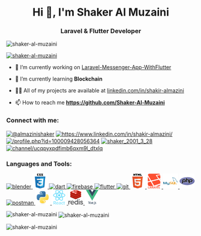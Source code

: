 <h1 align="center">Hi 👋, I'm Shaker Al Muzaini</h1>                          
<h3 align="center">Laravel & Flutter Developer</h3>             
<!-- https://github-profile-trophy.vercel.app/?username=ryo-ma&no-bg=true -->      

<p align="left"> <img src="https://komarev.com/ghpvc/?username=shaker-al-muzaini&label=Profile%20views&color=0e75b6&style=flat" alt="shaker-al-muzaini" /> </p>

<p align="left"> <a href="https://github.com/ryo-ma/github-profile-trophy"><img src="https://github-profile-trophy.vercel.app/?username=shaker-al-muzaini" alt="shaker-al-muzaini" /></a> </p>
 
- 🔭 I’m currently working on [Laravel-Messenger-App-WithFlutter](https://github.com/Shaker-Al-Muzaini/Messenger-App-WithFlutter) 


- 🌱 I’m currently learning **Blockchain**

- 👨‍💻 All of my projects are available at [linkedin.com/in/shakir-almazini](linkedin.com/in/shakir-almazini)

- 📫 How to reach me **https://github.com/Shaker-Al-Muzaini**

<h3 align="left">Connect with me:</h3>
<p align="left">
<a href="https://twitter.com/@almazinishaker" target="blank"><img align="center" src="https://raw.githubusercontent.com/rahuldkjain/github-profile-readme-generator/master/src/images/icons/Social/twitter.svg" alt="@almazinishaker" height="30" width="40" /></a>
<a href="https://linkedin.com/in/https://www.linkedin.com/in/shakir-almazini/" target="blank"><img align="center" src="https://raw.githubusercontent.com/rahuldkjain/github-profile-readme-generator/master/src/images/icons/Social/linked-in-alt.svg" alt="https://www.linkedin.com/in/shakir-almazini/" height="30" width="40" /></a>
<a href="https://fb.com//profile.php?id=100009428056364" target="blank"><img align="center" src="https://raw.githubusercontent.com/rahuldkjain/github-profile-readme-generator/master/src/images/icons/Social/facebook.svg" alt="/profile.php?id=100009428056364" height="30" width="40" /></a>
<a href="https://instagram.com/shaker_2001_3_28" target="blank"><img align="center" src="https://raw.githubusercontent.com/rahuldkjain/github-profile-readme-generator/master/src/images/icons/Social/instagram.svg" alt="shaker_2001_3_28" height="30" width="40" /></a>
<a href="https://www.youtube.com/channel/UCQpyxpDFimb6QxM9L_DtXlQ" target="blank"><img align="center" src="https://raw.githubusercontent.com/rahuldkjain/github-profile-readme-generator/master/src/images/icons/Social/youtube.svg" alt="channel/ucqpyxpdfimb6qxm9l_dtxlq" height="30" width="40" /></a>
</p>

<h3 align="left">Languages and Tools:</h3>
<p align="left"> <a href="https://www.blender.org/" target="_blank" rel="noreferrer"> <img src="https://download.blender.org/branding/community/blender_community_badge_white.svg" alt="blender" width="40" height="40"/> </a> <a href="https://www.w3schools.com/css/" target="_blank" rel="noreferrer"> <img src="https://raw.githubusercontent.com/devicons/devicon/master/icons/css3/css3-original-wordmark.svg" alt="css3" width="40" height="40"/> </a> <a href="https://dart.dev" target="_blank" rel="noreferrer"> <img src="https://www.vectorlogo.zone/logos/dartlang/dartlang-icon.svg" alt="dart" width="40" height="40"/> </a> <a href="https://firebase.google.com/" target="_blank" rel="noreferrer"> <img src="https://www.vectorlogo.zone/logos/firebase/firebase-icon.svg" alt="firebase" width="40" height="40"/> </a> <a href="https://flutter.dev" target="_blank" rel="noreferrer"> <img src="https://www.vectorlogo.zone/logos/flutterio/flutterio-icon.svg" alt="flutter" width="40" height="40"/> </a> <a href="https://git-scm.com/" target="_blank" rel="noreferrer"> <img src="https://www.vectorlogo.zone/logos/git-scm/git-scm-icon.svg" alt="git" width="40" height="40"/> </a> <a href="https://www.w3.org/html/" target="_blank" rel="noreferrer"> <img src="https://raw.githubusercontent.com/devicons/devicon/master/icons/html5/html5-original-wordmark.svg" alt="html5" width="40" height="40"/> </a> <a href="https://laravel.com/" target="_blank" rel="noreferrer"> <img src="https://raw.githubusercontent.com/devicons/devicon/master/icons/laravel/laravel-plain-wordmark.svg" alt="laravel" width="40" height="40"/> </a> <a href="https://www.mysql.com/" target="_blank" rel="noreferrer"> <img src="https://raw.githubusercontent.com/devicons/devicon/master/icons/mysql/mysql-original-wordmark.svg" alt="mysql" width="40" height="40"/> </a> <a href="https://www.php.net" target="_blank" rel="noreferrer"> <img src="https://raw.githubusercontent.com/devicons/devicon/master/icons/php/php-original.svg" alt="php" width="40" height="40"/> </a> <a href="https://postman.com" target="_blank" rel="noreferrer"> <img src="https://www.vectorlogo.zone/logos/getpostman/getpostman-icon.svg" alt="postman" width="40" height="40"/> </a> <a href="https://www.python.org" target="_blank" rel="noreferrer"> <img src="https://raw.githubusercontent.com/devicons/devicon/master/icons/python/python-original.svg" alt="python" width="40" height="40"/> </a> <a href="https://reactjs.org/" target="_blank" rel="noreferrer"> <img src="https://raw.githubusercontent.com/devicons/devicon/master/icons/react/react-original-wordmark.svg" alt="react" width="40" height="40"/> </a> <a href="https://redis.io" target="_blank" rel="noreferrer"> <img src="https://raw.githubusercontent.com/devicons/devicon/master/icons/redis/redis-original-wordmark.svg" alt="redis" width="40" height="40"/> </a> <a href="https://vuejs.org/" target="_blank" rel="noreferrer"> <img src="https://raw.githubusercontent.com/devicons/devicon/master/icons/vuejs/vuejs-original-wordmark.svg" alt="vuejs" width="40" height="40"/> </a> </p>

<p><img align="left" src="https://github-readme-stats.vercel.app/api/top-langs?username=shaker-al-muzaini&show_icons=true&locale=en&layout=compact" alt="shaker-al-muzaini" /></p>

<p>&nbsp;<img align="center" src="https://github-readme-stats.vercel.app/api?username=shaker-al-muzaini&show_icons=true&locale=en" alt="shaker-al-muzaini" /></p>

<p><img align="center" src="https://github-readme-streak-stats.herokuapp.com/?user=shaker-al-muzaini&" alt="shaker-al-muzaini" /></p>
